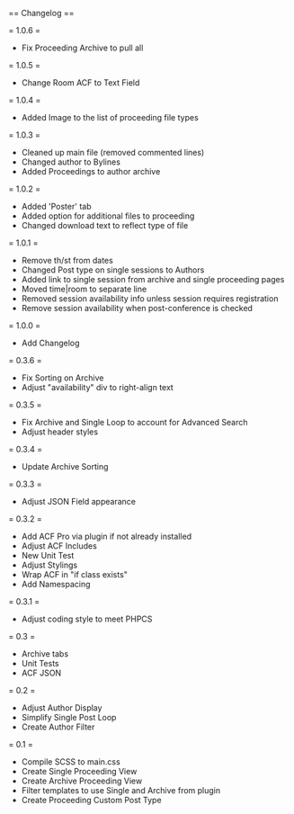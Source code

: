 == Changelog ==

= 1.0.6 =
* Fix Proceeding Archive to pull all

= 1.0.5 =
* Change Room ACF to Text Field

= 1.0.4 =
* Added Image to the list of proceeding file types

= 1.0.3 =
* Cleaned up main file (removed commented lines)
* Changed author to Bylines
* Added Proceedings to author archive

= 1.0.2 =
* Added 'Poster' tab
* Added option for additional files to proceeding
* Changed download text to reflect type of file

= 1.0.1 =
* Remove th/st from dates
* Changed Post type on single sessions to Authors
* Added link to single session from archive and single proceeding pages
* Moved time|room to separate line
* Removed session availability info unless session requires registration
* Remove session availability when post-conference is checked

= 1.0.0 =
* Add Changelog

= 0.3.6 =
* Fix Sorting on Archive
* Adjust "availability" div to right-align text

= 0.3.5 =
* Fix Archive and Single Loop to account for Advanced Search
* Adjust header styles

= 0.3.4 =
* Update Archive Sorting

= 0.3.3 =
* Adjust JSON Field appearance

= 0.3.2 =
* Add ACF Pro via plugin if not already installed
* Adjust ACF Includes
* New Unit Test
* Adjust Stylings
* Wrap ACF in "if class exists"
* Add Namespacing

= 0.3.1 =
* Adjust coding style to meet PHPCS

= 0.3 =
* Archive tabs
* Unit Tests
* ACF JSON

= 0.2 =
* Adjust Author Display
* Simplify Single Post Loop
* Create Author Filter

= 0.1 =
* Compile SCSS to main.css
* Create Single Proceeding View
* Create Archive Proceeding View
* Filter templates to use Single and Archive from plugin
* Create Proceeding Custom Post Type
